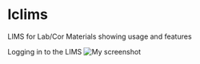 lclims
======

LIMS for Lab/Cor Materials showing usage and features

Logging in to the LIMS
![My screenshot](http://i.imgur.com/9FlQVoI)

